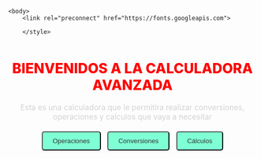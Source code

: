 <html lang="es">
    <head> 
        <meta charset="UTF-8">
        <title> Calculadora Avanzada </title>
        <style>
          
    .pantalla {
      
  border: none !important;
  outline: none !important;
  margin: 0;
  padding: 0;
  box-shadow: none;
    }
    .pantalla {
  display: none;
}

.pantalla.activa {
  display: block;
}
  </style>
    </head>
    <style>
   

    body {
      margin: 0;
      padding: 0;
      background: linear-gradient(132deg, #000000,#00ff00, #0000ff,#e60073,#ff0000,#ffffff);
      background-size: 400% 400%;
      animation: BackgroundGradient 15s ease infinite;
      font-family: 'Jost', sans-serif;
    }

    @keyframes BackgroundGradient {
      0% {background-position: 0% 50%;}
      50% {background-position: 100% 50%;}
      100% {background-position: 0% 50%;}
    }

    h1 {
      font-family: "Bungee", sans-serif;
      font-weight: 800;
      color: red;
      text-align: center;
      margin-top: 50px;
    }

    p {
      font-family: "Goldman", sans-serif;
      color: lightgray;
      text-align: center;
      font-size: 1.1em;
    }

    button {
      font-family: "Barlow", sans-serif;
      font-weight: 300;
      background-color: aquamarine;
      color: #333;
      padding: 10px 20px;
      margin: 5px;
      border-radius: 5px;
      cursor: pointer;
      transition: 0.3s;
    }

    button:hover {
      background-color: #00e6ac;
    }


    .centrado {
      display: flex;
      flex-direction: column;
      align-items: center;
      margin-top: 30px;
    }

    .pantalla {
      display: none;
    }

</style>

    <body> 
        <link rel="preconnect" href="https://fonts.googleapis.com">
<link href="https://fonts.googleapis.com/css2?family=Bebas+Neue&family=Bitcount+Prop+Double:wght@100..900&family=Bungee&family=Jost:ital,wght@0,100..900;1,100..900&family=Oswald:wght@200..700&family=Playwrite+AU+QLD:wght@100..400&display=swap" rel="stylesheet">




        </style>
<div id="pantallaPrincipal" class="visible"></div>
    <center>  <h1> BIENVENIDOS A LA CALCULADORA AVANZADA </h1> </center>
    <p> Esta es una calculadora que le permitira realizar conversiones, operaciones y calculos que vaya a necesitar </p>
    <center> 
    <button onclick="mostrarPantalla('pantalla-operaciones')">Operaciones</button>
    <button onclick="mostrarPantalla('pantalla-conversiones')">Conversiones</button>
    <button onclick="mostrarPantalla('pantalla-calculos')">Cálculos</button>
  </div>

  <!-- Pantalla de Operaciones -->
   <link rel="preconnect" href="https://fonts.googleapis.com">
<link href="https://fonts.googleapis.com/css2?family=Bebas+Neue&family=Bitcount+Prop+Double:wght@100..900&family=Bungee&family=Jost:ital,wght@0,100..900;1,100..900&family=Oswald:wght@200..700&family=Playwrite+AU+QLD:wght@100..400&display=swap" rel="stylesheet">

  <div id="pantalla-operaciones" class="pantalla">
    <style> 
    h2 {
font-family: "Goldman", sans-serif;
  font-weight: 700;
  font-style: normal;
  color: blueviolet;
   
  
    <h2>Operaciones</h2>
    <button onclick="realizarOperacion('+')">Sumar</button>
    <button onclick="realizarOperacion('-')">Restar</button>
    <button onclick="realizarOperacion('*')">Multiplicar</button>
    <button onclick="realizarOperacion('/')">Dividir</button>
    <button onclick="realizarOperacion('^')">Potencia</button>
    <button onclick="realizarOperacion('√')">Raíz</button>
    <br><br>
    <button onclick="mostrarPantalla('pantalla-principal')">Volver</button>
    <p id="resultado"></p>
  </div>

  <!-- Pantalla de Conversiones -->
  <div id="pantalla-conversiones" class="pantalla">
    <h2>Conversiones</h2>
    <p>Aquí van las opciones para convertir.</p>
    <button onclick="mostrarSubmenu()">Mostrar menú de conversiones</button>
    <div id="submenu-conversiones" style="display:none; margin-top: 20px;">
      <button onclick="mostrarFormulario('kg')">Kg a gramos</button>
      <button onclick="mostrarFormulario('km')">Km a metros</button>
    </div>

    <!-- Formularios de conversión -->
    <div id="form-kg" class="bloque" style="display:none;">
      <p>Ingrese kilogramos:</p>
      <input type="number" id="input-kg">
      <button onclick="convertirKg()">Convertir</button>
    </div>

    <div id="form-km" class="bloque" style="display:none;">
      <p>Ingrese kilómetros:</p>
      <input type="number" id="input-km">
      <button onclick="convertirKm()">Convertir</button>
    </div>

    <p id="resultadoConversion"></p>
    <br>
    <button onclick="mostrarPantalla('pantalla-principal')">Volver</button>
  </div>

  <script>
    function mostrarPantalla(id) {
      document.querySelectorAll('div').forEach(div => {
        div.classList.remove('visible');
        div.classList.add('pantalla');
      });
      document.getElementById(id).classList.add('visible');
    }

    function mostrarSubmenu() {
      document.getElementById('submenu-conversiones').style.display = 'block';
    }

    function mostrarFormulario(tipo) {
      document.getElementById('form-kg').style.display = 'none';
      document.getElementById('form-km').style.display = 'none';

      if (tipo === 'kg') {
        document.getElementById('form-kg').style.display = 'block';
      } else if (tipo === 'km') {
        document.getElementById('form-km').style.display = 'block';
      }

      document.getElementById('resultado').innerText = '';
    }

    function convertirKg() {
      const valor = parseFloat(document.getElementById('input-kg').value);
      if (isNaN(valor)) {
        alert("Por favor, ingrese un número válido.");
        return;
      }
      const gramos = valor * 1000;
      document.getElementById('resultadoConversion').innerText = `${valor} kg = ${gramos} gramos.`;

    }

    function convertirKm() {
      const valor = parseFloat(document.getElementById('input-km').value);
      if (isNaN(valor)) {
        alert("Por favor, ingrese un número válido.");
        return;
      }
      const metros = valor * 1000;
      document.getElementById('resultadoConversion').innerText = `${valor} km = ${metros} metros.`;

    }
  </script>

 


  <div id="pantalla-calculos" class="pantalla">
    <h2>Cálculos</h2>
    <p>Aquí irán los cálculos especiales.</p>
    <button onclick="mostrarPantalla('pantalla-principal')">Volver</button>
  

  <script>
    function mostrarPantalla(id) {
      const pantallas = document.querySelectorAll("div");
      pantallas.forEach(p => {
        p.classList.remove("visible");
        p.classList.add("pantalla");
      });
      document.getElementById(id).classList.remove("pantalla");
      document.getElementById(id).classList.add("visible");
    }

    function realizarOperacion(tipo) {
      let a = parseFloat(prompt("Primer número:"));
      let b, resultado;

      if (tipo !== "√") {
        b = parseFloat(prompt("Segundo número:"));
      }

      switch(tipo) {
        case "+": resultado = a + b; break;
        case "-": resultado = a - b; break;
        case "*": resultado = a * b; break;
        case "/": resultado = b !== 0 ? a / b : "Error: división por cero"; break;
        case "^": resultado = Math.pow(a, b); break;
        case "√": resultado = a >= 0 ? Math.sqrt(a) : "Error: raíz negativa"; break;
        default: resultado = "Operación inválida";
      }

      document.getElementById("resultado").innerText = "Resultado: " + resultado;
    }
